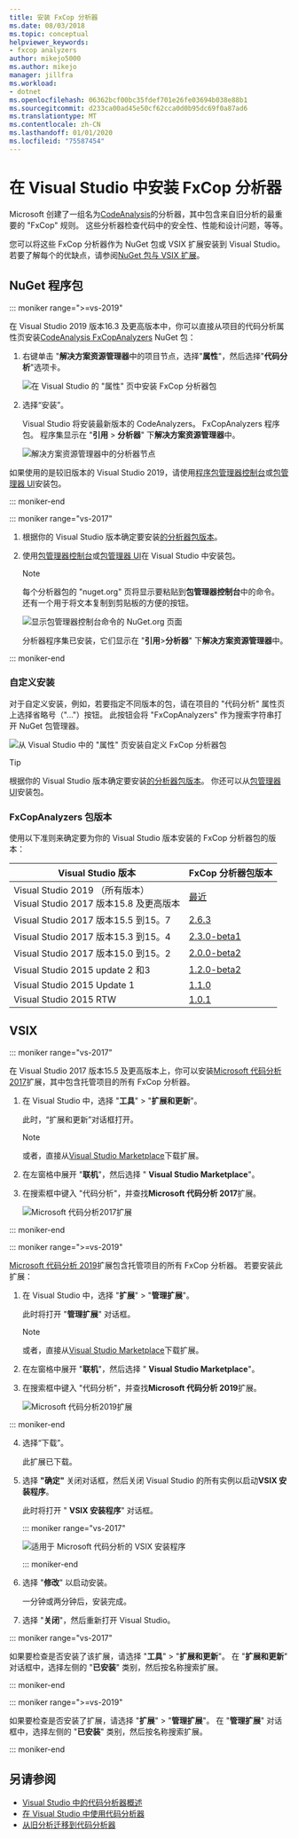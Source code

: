 ```yaml
---
title: 安装 FxCop 分析器
ms.date: 08/03/2018
ms.topic: conceptual
helpviewer_keywords:
- fxcop analyzers
author: mikejo5000
ms.author: mikejo
manager: jillfra
ms.workload:
- dotnet
ms.openlocfilehash: 06362bcf00bc35fdef701e26fe03694b038e88b1
ms.sourcegitcommit: d233ca00ad45e50cf62cca0d0b95dc69f0a87ad6
ms.translationtype: MT
ms.contentlocale: zh-CN
ms.lasthandoff: 01/01/2020
ms.locfileid: "75587454"
---
```

# <a name="install-fxcop-analyzers-in-visual-studio"></a>在 Visual Studio 中安装 FxCop 分析器

Microsoft 创建了一组名为[CodeAnalysis](https://www.nuget.org/packages/Microsoft.CodeAnalysis.FxCopAnalyzers)的分析器，其中包含来自旧分析的最重要的 "FxCop" 规则。 这些分析器检查代码中的安全性、性能和设计问题，等等。

您可以将这些 FxCop 分析器作为 NuGet 包或 VSIX 扩展安装到 Visual Studio。 若要了解每个的优缺点，请参阅[NuGet 包与 VSIX 扩展](roslyn-analyzers-overview.md#nuget-package-versus-vsix-extension)。

## <a name="nuget-package"></a>NuGet 程序包

::: moniker range=">=vs-2019"

在 Visual Studio 2019 版本16.3 及更高版本中，你可以直接从项目的代码分析属性页安装[CodeAnalysis FxCopAnalyzers](https://www.nuget.org/packages/Microsoft.CodeAnalysis.FxCopAnalyzers) NuGet 包：

1. 右键单击 "**解决方案资源管理器**中的项目节点，选择"**属性**"，然后选择"**代码分析**"选项卡。

   ![在 Visual Studio 的 "属性" 页中安装 FxCop 分析器包](media/install-fxcop-properties-page.png)

2. 选择“安装”。

   Visual Studio 将安装最新版本的 CodeAnalyzers。 FxCopAnalyzers 程序包。 程序集显示在 "**引用** > **分析器**" 下**解决方案资源管理器**中。

   ![解决方案资源管理器中的分析器节点](media/solution-explorer-analyzers-node.png)

如果使用的是较旧版本的 Visual Studio 2019，请使用[程序包管理器控制台](/nuget/quickstart/install-and-use-a-package-in-visual-studio#package-manager-console)或[包管理器 UI](/nuget/quickstart/install-and-use-a-package-in-visual-studio#package-manager-console)安装包。

::: moniker-end

::: moniker range="vs-2017"

1. 根据你的 Visual Studio 版本确定要安装[的分析器包版本](#fxcopanalyzers-package-versions)。

2. 使用[包管理器控制台](/nuget/quickstart/install-and-use-a-package-in-visual-studio#package-manager-console)或[包管理器 UI](/nuget/quickstart/install-and-use-a-package-in-visual-studio#package-manager-console)在 Visual Studio 中安装包。

   > [!NOTE]
   > 每个分析器包的 "nuget.org" 页将显示要粘贴到**包管理器控制台**中的命令。 还有一个用于将文本复制到剪贴板的方便的按钮。
   >
   > ![显示包管理器控制台命令的 NuGet.org 页面](media/nuget-package-manager-command.png)

   分析器程序集已安装，它们显示在 "**引用**>**分析器**" 下**解决方案资源管理器**中。

::: moniker-end

### <a name="custom-installation"></a>自定义安装

对于自定义安装，例如，若要指定不同版本的包，请在项目的 "代码分析" 属性页上选择省略号（"..."）按钮。 此按钮会将 "FxCopAnalyzers" 作为搜索字符串打开 NuGet 包管理器。

![从 Visual Studio 中的 "属性" 页安装自定义 FxCop 分析器包](media/install-fxcop-properties-page-ellipsis.png)

> [!TIP]
> 根据你的 Visual Studio 版本确定要安装[的分析器包版本](#fxcopanalyzers-package-versions)。 你还可以从[包管理器 UI](/nuget/quickstart/install-and-use-a-package-in-visual-studio#package-manager-console)安装包。

### <a name="fxcopanalyzers-package-versions"></a>FxCopAnalyzers 包版本

使用以下准则来确定要为你的 Visual Studio 版本安装的 FxCop 分析器包的版本：

| Visual Studio 版本 | FxCop 分析器包版本 |
| - | - |
| Visual Studio 2019 （所有版本）<br />Visual Studio 2017 版本15.8 及更高版本 | [最近](https://www.nuget.org/packages/Microsoft.CodeAnalysis.FxCopAnalyzers/) |
| Visual Studio 2017 版本15.5 到15。7 | [2.6.3](https://www.nuget.org/packages/Microsoft.CodeAnalysis.FxCopAnalyzers/2.6.3) |
| Visual Studio 2017 版本15.3 到15。4 | [2.3.0-beta1](https://www.nuget.org/packages/Microsoft.CodeAnalysis.FxCopAnalyzers/2.3.0-beta1) |
| Visual Studio 2017 版本15.0 到15。2 | [2.0.0-beta2](https://www.nuget.org/packages/Microsoft.CodeAnalysis.FxCopAnalyzers/2.0.0-beta2) |
| Visual Studio 2015 update 2 和3 | [1.2.0-beta2](https://www.nuget.org/packages/Microsoft.CodeAnalysis.FxCopAnalyzers/1.2.0-beta2) |
| Visual Studio 2015 Update 1 | [1.1.0](https://www.nuget.org/packages/Microsoft.CodeAnalysis.FxCopAnalyzers/1.1.0) |
| Visual Studio 2015 RTW | [1.0.1](https://www.nuget.org/packages/Microsoft.CodeAnalysis.FxCopAnalyzers/1.0.1) |

## <a name="vsix"></a>VSIX

::: moniker range="vs-2017"

在 Visual Studio 2017 版本15.5 及更高版本上，你可以安装[Microsoft 代码分析 2017](https://marketplace.visualstudio.com/items?itemName=VisualStudioPlatformTeam.MicrosoftCodeAnalysis2017)扩展，其中包含托管项目的所有 FxCop 分析器。

1. 在 Visual Studio 中，选择 "**工具**" > "**扩展和更新**"。

   此时，“扩展和更新”对话框打开。

   > [!NOTE]
   > 或者，直接从[Visual Studio Marketplace](https://marketplace.visualstudio.com/items?itemName=VisualStudioPlatformTeam.MicrosoftCodeAnalysis2017)下载扩展。

2. 在左窗格中展开 "**联机**"，然后选择 " **Visual Studio Marketplace**"。

3. 在搜索框中键入 "代码分析"，并查找**Microsoft 代码分析 2017**扩展。

   ![Microsoft 代码分析2017扩展](media/extensions-and-updates-code-analysis.png)

::: moniker-end

::: moniker range=">=vs-2019"

[Microsoft 代码分析 2019](https://marketplace.visualstudio.com/items?itemName=VisualStudioPlatformTeam.MicrosoftCodeAnalysis2019)扩展包含托管项目的所有 FxCop 分析器。 若要安装此扩展：

1. 在 Visual Studio 中，选择 "**扩展**" > "**管理扩展**"。

   此时将打开 "**管理扩展**" 对话框。

   > [!NOTE]
   > 或者，直接从[Visual Studio Marketplace](https://marketplace.visualstudio.com/items?itemName=VisualStudioPlatformTeam.MicrosoftCodeAnalysis2019)下载扩展。

2. 在左窗格中展开 "**联机**"，然后选择 " **Visual Studio Marketplace**"。

3. 在搜索框中键入 "代码分析"，并查找**Microsoft 代码分析 2019**扩展。

   ![Microsoft 代码分析2019扩展](media/manage-extensions-code-analysis.png)

::: moniker-end

4. 选择“下载”。

   此扩展已下载。

5. 选择 **"确定"** 关闭对话框，然后关闭 Visual Studio 的所有实例以启动**VSIX 安装程序**。

   此时将打开 " **VSIX 安装程序**" 对话框。

   ::: moniker range="vs-2017"

   ![适用于 Microsoft 代码分析的 VSIX 安装程序](media/vsix-installer-code-analysis.png)

   ::: moniker-end

6. 选择 "**修改**" 以启动安装。

   一分钟或两分钟后，安装完成。

7. 选择 "**关闭**"，然后重新打开 Visual Studio。

::: moniker range="vs-2017"

如果要检查是否安装了该扩展，请选择 "**工具**" > "**扩展和更新**"。 在 "**扩展和更新**" 对话框中，选择左侧的 "**已安装**" 类别，然后按名称搜索扩展。

::: moniker-end

::: moniker range=">=vs-2019"

如果要检查是否安装了扩展，请选择 "**扩展**" > "**管理扩展**"。 在 "**管理扩展**" 对话框中，选择左侧的 "**已安装**" 类别，然后按名称搜索扩展。

::: moniker-end

## <a name="see-also"></a>另请参阅

- [Visual Studio 中的代码分析器概述](../code-quality/roslyn-analyzers-overview.md)
- [在 Visual Studio 中使用代码分析器](../code-quality/use-roslyn-analyzers.md)
- [从旧分析迁移到代码分析器](../code-quality/fxcop-analyzers.yml)
